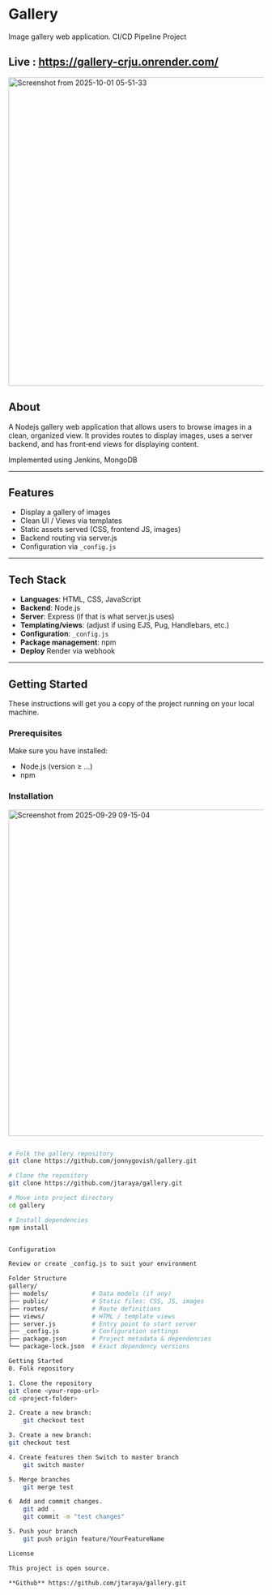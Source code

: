 # Gallery

Image gallery web application.  CI/CD Pipeline Project

## Live  : https://gallery-crju.onrender.com/
<img width="1069" height="609" alt="Screenshot from 2025-10-01 05-51-33" src="https://github.com/user-attachments/assets/c1cc1107-d9ca-4666-a0c0-53e0c6da71af" />


## About

A Nodejs gallery web application that allows users to browse images in a clean, organized view. It provides routes to display images, uses a server backend, and has front‑end views for displaying content.

Implemented using Jenkins, MongoDB

---

## Features

- Display a gallery of images  
- Clean UI / Views via templates  
- Static assets served (CSS, frontend JS, images)  
- Backend routing via server.js  
- Configuration via `_config.js`  

---

## Tech Stack

- **Languages**: HTML, CSS, JavaScript  
- **Backend**: Node.js  
- **Server**: Express (if that is what server.js uses)  
- **Templating/views**: (adjust if using EJS, Pug, Handlebars, etc.)  
- **Configuration**: `_config.js`  
- **Package management**: npm  
- **Deploy** Render via webhook

---

## Getting Started

These instructions will get you a copy of the project running on your local machine.

### Prerequisites

Make sure you have installed:

- Node.js (version ≥ …)  
- npm  

### Installation
<img width="1186" height="644" alt="Screenshot from 2025-09-29 09-15-04" src="https://github.com/user-attachments/assets/3496f82a-6289-4794-b373-14b735b5e2a2" />



```bash

# Folk the gallery repository
git clone https://github.com/jonnygovish/gallery.git

# Clone the repository
git clone https://github.com/jtaraya/gallery.git

# Move into project directory
cd gallery

# Install dependencies
npm install


Configuration

Review or create _config.js to suit your environment

Folder Structure
gallery/
├── models/            # Data models (if any)
├── public/            # Static files: CSS, JS, images
├── routes/            # Route definitions
├── views/             # HTML / template views
├── server.js          # Entry point to start server
├── _config.js         # Configuration settings
├── package.json       # Project metadata & dependencies
└── package-lock.json  # Exact dependency versions

Getting Started
0. Folk repository

1. Clone the repository
git clone <your-repo-url>
cd <project-folder>

2. Create a new branch:
    git checkout test

3. Create a new branch:
git checkout test

4. Create features then Switch to master branch
    git switch master

5. Merge branches
    git merge test

6  Add and commit changes.
    git add .
    git commit -m "test changes"

5. Push your branch 
    git push origin feature/YourFeatureName

License

This project is open source.

**Github** https://github.com/jtaraya/gallery.git

